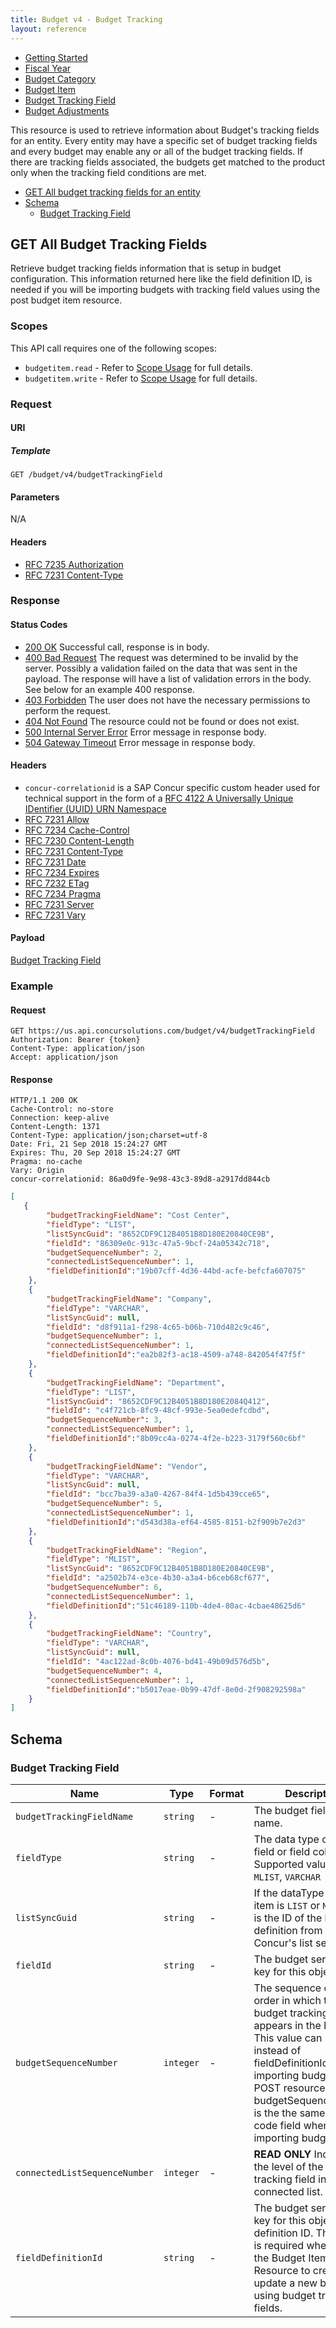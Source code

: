 ```yaml
---
title: Budget v4 - Budget Tracking
layout: reference
---
```


* [Getting Started](./getting-started.html)
* [Fiscal Year](/api-reference/budget/v4.fiscal-year.html)
* [Budget Category](/api-reference/budget/v4.budget-category.html)
* [Budget Item](/api-reference/budget/v4.budget-header.html)
* [Budget Tracking Field](/api-reference/budget/v4.budget-trackingfield.html)
* [Budget Adjustments](/api-reference/budget/v4.budget-adjustments.html)

This resource is used to retrieve information about Budget's tracking fields for an entity. Every entity may have a specific set of budget tracking fields and every budget may enable any or all of the budget tracking fields. If there are tracking fields associated, the budgets get matched to the product only when the tracking field conditions are met.

* [GET All budget tracking fields for an entity](#getall)
* [Schema](#schema)
  * [Budget Tracking Field](#budgetTracking)

## <a name="getall"></a>GET All Budget Tracking Fields

Retrieve budget tracking fields information that is setup in budget configuration. This information returned here like the field definition ID, is needed if you will be importing budgets with tracking field values using the post budget item resource. 

### Scopes

This API call requires one of the following scopes:

* `budgetitem.read` - Refer to [Scope Usage](./getting-started.html) for full details.
* `budgetitem.write` - Refer to [Scope Usage](./getting-started.html) for full details.

### Request

#### URI

##### Template

```shell
GET /budget/v4/budgetTrackingField
```

#### Parameters

N/A

#### Headers

* [RFC 7235 Authorization](https://tools.ietf.org/html/rfc7235#section-4.2)
* [RFC 7231 Content-Type](https://tools.ietf.org/html/rfc7231#section-3.1.1.5)

### Response

#### Status Codes

* [200 OK](https://tools.ietf.org/html/rfc7231#section-6.3.1) Successful call, response is in body.
* [400 Bad Request](https://tools.ietf.org/html/rfc7231#section-6.5.1) The request was determined to be invalid by the server. Possibly a validation failed on the data that was sent in the payload. The response will have a list of validation errors in the body. See below for an example 400 response.
* [403 Forbidden](https://tools.ietf.org/html/rfc7231#section-6.5.3) The user does not have the necessary permissions to perform the request.
* [404 Not Found](https://tools.ietf.org/html/rfc7231#section-6.5.4) The resource could not be found or does not exist.
* [500 Internal Server Error](https://tools.ietf.org/html/rfc7231#section-6.6.1) Error message in response body.
* [504 Gateway Timeout](https://tools.ietf.org/html/rfc7231#section-6.6.5) Error message in response body.

#### Headers

* `concur-correlationid` is a SAP Concur specific custom header used for technical support in the form of a [RFC 4122 A Universally Unique IDentifier (UUID) URN Namespace](https://tools.ietf.org/html/rfc4122)
* [RFC 7231 Allow](https://tools.ietf.org/html/rfc7231#section-7.4.1)
* [RFC 7234 Cache-Control](https://tools.ietf.org/html/rfc7234#section-5.2)
* [RFC 7230 Content-Length](https://tools.ietf.org/html/rfc7230#section-3.3.2)
* [RFC 7231 Content-Type](https://tools.ietf.org/html/rfc7231#section-3.1.1.5)
* [RFC 7231 Date](https://tools.ietf.org/html/rfc7231#section-7.1.1.2)
* [RFC 7234 Expires](https://tools.ietf.org/html/rfc7234#section-5.3)
* [RFC 7232 ETag](https://tools.ietf.org/html/rfc7232#section-2.3)
* [RFC 7234 Pragma](https://tools.ietf.org/html/rfc7234#section-5.4)
* [RFC 7231 Server](https://tools.ietf.org/html/rfc7231#section-7.4.2)
* [RFC 7231 Vary](https://tools.ietf.org/html/rfc7231#section-7.1.4)

#### Payload

[Budget Tracking Field](#budgetTracking)

### Example

#### Request

```shell
GET https://us.api.concursolutions.com/budget/v4/budgetTrackingField
Authorization: Bearer {token}
Content-Type: application/json
Accept: application/json
```

#### Response

```shell
HTTP/1.1 200 OK
Cache-Control: no-store
Connection: keep-alive
Content-Length: 1371
Content-Type: application/json;charset=utf-8
Date: Fri, 21 Sep 2018 15:24:27 GMT
Expires: Thu, 20 Sep 2018 15:24:27 GMT
Pragma: no-cache
Vary: Origin
concur-correlationid: 86a0d9fe-9e98-43c3-89d8-a2917dd844cb
```

```json
[
   {
        "budgetTrackingFieldName": "Cost Center",
        "fieldType": "LIST",
        "listSyncGuid": "8652CDF9C12B4051B8D180E20840CE9B",
        "fieldId": "86309e0c-913c-47a5-9bcf-24a05342c718",
        "budgetSequenceNumber": 2,
        "connectedListSequenceNumber": 1,
        "fieldDefinitionId":"19b07cff-4d36-44bd-acfe-befcfa607075"
    },
    {
        "budgetTrackingFieldName": "Company",
        "fieldType": "VARCHAR",
        "listSyncGuid": null,
        "fieldId": "d8f911a1-f298-4c65-b06b-710d482c9c46",
        "budgetSequenceNumber": 1,
        "connectedListSequenceNumber": 1,
        "fieldDefinitionId":"ea2b82f3-ac18-4509-a748-842054f47f5f"
    },
    {
        "budgetTrackingFieldName": "Department",
        "fieldType": "LIST",
        "listSyncGuid": "8652CDF9C12B4051B8D180E2084Q412",
        "fieldId": "c4f721cb-8fc9-48cf-993e-5ea0edefcdbd",
        "budgetSequenceNumber": 3,
        "connectedListSequenceNumber": 1,
        "fieldDefinitionId":"8b09cc4a-0274-4f2e-b223-3179f560c6bf"
    },
    {
        "budgetTrackingFieldName": "Vendor",
        "fieldType": "VARCHAR",
        "listSyncGuid": null,
        "fieldId": "bcc7ba39-a3a0-4267-84f4-1d5b439cce65",
        "budgetSequenceNumber": 5,
        "connectedListSequenceNumber": 1,
        "fieldDefinitionId":"d543d38a-ef64-4585-8151-b2f909b7e2d3"
    },
    {
        "budgetTrackingFieldName": "Region",
        "fieldType": "MLIST",
        "listSyncGuid": "8652CDF9C12B4051B8D180E20840CE9B",
        "fieldId": "a2502b74-e3ce-4b30-a3a4-b6ceb68cf677",
        "budgetSequenceNumber": 6,
        "connectedListSequenceNumber": 1,
        "fieldDefinitionId":"51c46189-110b-4de4-80ac-4cbae48625d6"
    },
    {
        "budgetTrackingFieldName": "Country",
        "fieldType": "VARCHAR",
        "listSyncGuid": null,
        "fieldId": "4ac122ad-8c0b-4076-bd41-49b09d576d5b",
        "budgetSequenceNumber": 4,
        "connectedListSequenceNumber": 1,
        "fieldDefinitionId":"b5017eae-0b99-47df-8e0d-2f908292598a"
    }
]
```

## <a name="schema"></a>Schema

### <a name="budgetTracking"></a>Budget Tracking Field

Name|Type|Format|Description
---|---|---|---
`budgetTrackingFieldName`|`string`|-|The budget field tracking name.
`fieldType`|`string`|-|The data type of this field or field collection. Supported values: `LIST`, `MLIST`, `VARCHAR`
`listSyncGuid`|`string`|-|If the dataType of this item is `LIST` or `MLIST`, this is the ID of the list definition from SAP Concur's list service.
`fieldId`|`string`|-|The budget service's key for this object.
`budgetSequenceNumber`|`integer`|-|The sequence or the order in which the budget tracking field appears in the budget UI. This value can be used instead of fieldDefinitionId when importing budgets with POST resource. The budgetSequenceNumber is the the same as the code field when importing budgets. 
`connectedListSequenceNumber`|`integer`|-|**READ ONLY** Indicates the level of the budget tracking field in a connected list.
`fieldDefinitionId`|`string`|-|The budget service's key for this object's field definition ID. This value is required when using the Budget Item POST Resource to create or update a new budget using budget tracking fields.
